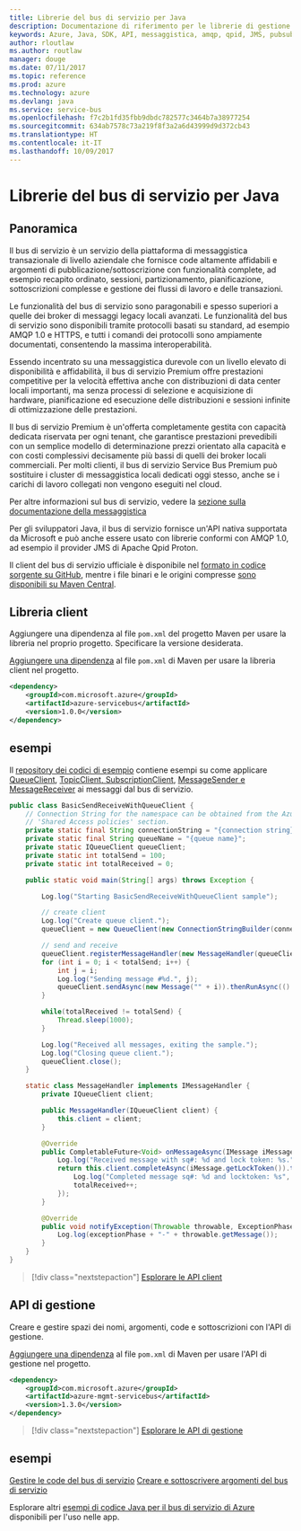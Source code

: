 ```yaml
---
title: Librerie del bus di servizio per Java
description: Documentazione di riferimento per le librerie di gestione e client Java per il bus di servizio
keywords: Azure, Java, SDK, API, messaggistica, amqp, qpid, JMS, pubsub, pub-sub, broker messaggi
author: rloutlaw
ms.author: routlaw
manager: douge
ms.date: 07/11/2017
ms.topic: reference
ms.prod: azure
ms.technology: azure
ms.devlang: java
ms.service: service-bus
ms.openlocfilehash: f7c2b1fd35fbb9dbdc782577c3464b7a38977254
ms.sourcegitcommit: 634ab7578c73a219f8f3a2a6d43999d9d372cb43
ms.translationtype: HT
ms.contentlocale: it-IT
ms.lasthandoff: 10/09/2017
---
```

# <a name="service-bus-libraries-for-java"></a>Librerie del bus di servizio per Java

## <a name="overview"></a>Panoramica

Il bus di servizio è un servizio della piattaforma di messaggistica transazionale di livello aziendale che fornisce code altamente affidabili e argomenti di pubblicazione/sottoscrizione con funzionalità complete, ad esempio recapito ordinato, sessioni, partizionamento, pianificazione, sottoscrizioni complesse e gestione dei flussi di lavoro e delle transazioni.

Le funzionalità del bus di servizio sono paragonabili e spesso superiori a quelle dei broker di messaggi legacy locali avanzati. Le funzionalità del bus di servizio sono disponibili tramite protocolli basati su standard, ad esempio AMQP 1.0 e HTTPS, e tutti i comandi dei protocolli sono ampiamente documentati, consentendo la massima interoperabilità. 

Essendo incentrato su una messaggistica durevole con un livello elevato di disponibilità e affidabilità, il bus di servizio Premium offre prestazioni competitive per la velocità effettiva anche con distribuzioni di data center locali importanti, ma senza processi di selezione e acquisizione di hardware, pianificazione ed esecuzione delle distribuzioni e sessioni infinite di ottimizzazione delle prestazioni. 

Il bus di servizio Premium è un'offerta completamente gestita con capacità dedicata riservata per ogni tenant, che garantisce prestazioni prevedibili con un semplice modello di determinazione prezzi orientato alla capacità e con costi complessivi decisamente più bassi di quelli dei broker locali commerciali. Per molti clienti, il bus di servizio Service Bus Premium può sostituire i cluster di messaggistica locali dedicati oggi stesso, anche se i carichi di lavoro collegati non vengono eseguiti nel cloud. 

Per altre informazioni sul bus di servizio, vedere la [sezione sulla documentazione della messaggistica](https://docs.microsoft.com/en-us/azure/service-bus-messaging/) 

Per gli sviluppatori Java, il bus di servizio fornisce un'API nativa supportata da Microsoft e può anche essere usato con librerie conformi con AMQP 1.0, ad esempio il provider JMS di Apache Qpid Proton.

Il client del bus di servizio ufficiale è disponibile nel [formato in codice sorgente su GitHub](https://github.com/azure/azure-service-bus-java), mentre i file binari e le origini compresse [sono disponibili su Maven Central](http://search.maven.org/#search%7Cga%7C1%7Ca%3A%22azure-servicebus%22). 


## <a name="client-library"></a>Libreria client


Aggiungere una dipendenza al file `pom.xml` del progetto Maven per usare la libreria nel proprio progetto. Specificare la versione desiderata.

[Aggiungere una dipendenza](https://maven.apache.org/guides/getting-started/index.html#How_do_I_use_external_dependencies) al file `pom.xml` di Maven per usare la libreria client nel progetto.   

```XML
<dependency>
    <groupId>com.microsoft.azure</groupId>
    <artifactId>azure-servicebus</artifactId>
    <version>1.0.0</version>
</dependency>
```

## <a name="examples"></a>esempi

Il [repository dei codici di esempio](https://github.com/Azure/azure-service-bus/blob/master/samples/Java/) contiene esempi su come applicare [QueueClient](https://github.com/Azure/azure-service-bus/blob/master/samples/Java/src/com/microsoft/azure/servicebus/samples/BasicSendReceiveWithQueueClient.java), [TopicClient, SubscriptionClient](https://github.com/Azure/azure-service-bus/blob/master/samples/Java/src/com/microsoft/azure/servicebus/samples/BasicSendReceiveWithTopicSubscriptionClient.java), [MessageSender e MessageReceiver](https://github.com/Azure/azure-service-bus/blob/master/samples/Java/src/com/microsoft/azure/servicebus/samples/SendReceiveWithMessageSenderReceiver.java) ai messaggi dal bus di servizio.


```java
public class BasicSendReceiveWithQueueClient {
    // Connection String for the namespace can be obtained from the Azure portal under the
    // 'Shared Access policies' section.
    private static final String connectionString = "{connection string}";
    private static final String queueName = "{queue name}";
    private static IQueueClient queueClient;
    private static int totalSend = 100;
    private static int totalReceived = 0;

    public static void main(String[] args) throws Exception {

        Log.log("Starting BasicSendReceiveWithQueueClient sample");

        // create client
        Log.log("Create queue client.");
        queueClient = new QueueClient(new ConnectionStringBuilder(connectionString, queueName), ReceiveMode.PeekLock);

        // send and receive
        queueClient.registerMessageHandler(new MessageHandler(queueClient), new MessageHandlerOptions(1, false, Duration.ofMinutes(1)));
        for (int i = 0; i < totalSend; i++) {
            int j = i;
            Log.log("Sending message #%d.", j);
            queueClient.sendAsync(new Message("" + i)).thenRunAsync(() -> { Log.log("Sent message #%d.", j);});
        }

        while(totalReceived != totalSend) {
            Thread.sleep(1000);
        }

        Log.log("Received all messages, exiting the sample.");
        Log.log("Closing queue client.");
        queueClient.close();
    }

    static class MessageHandler implements IMessageHandler {
        private IQueueClient client;

        public MessageHandler(IQueueClient client) {
            this.client = client;
        }

        @Override
        public CompletableFuture<Void> onMessageAsync(IMessage iMessage) {
            Log.log("Received message with sq#: %d and lock token: %s.", iMessage.getSequenceNumber(), iMessage.getLockToken());
            return this.client.completeAsync(iMessage.getLockToken()).thenRunAsync(() -> {
                Log.log("Completed message sq#: %d and locktoken: %s", iMessage.getSequenceNumber(), iMessage.getLockToken());
                totalReceived++;
            });
        }

        @Override
        public void notifyException(Throwable throwable, ExceptionPhase exceptionPhase) {
            Log.log(exceptionPhase + "-" + throwable.getMessage());
        }
    }
}
```

> [!div class="nextstepaction"]
> [Esplorare le API client](/java/api/overview/azure/servicebus/clientlibrary)

## <a name="management-api"></a>API di gestione

Creare e gestire spazi dei nomi, argomenti, code e sottoscrizioni con l'API di gestione.

[Aggiungere una dipendenza](https://maven.apache.org/guides/getting-started/index.html#How_do_I_use_external_dependencies) al file `pom.xml` di Maven per usare l'API di gestione nel progetto.  

```XML
<dependency>
    <groupId>com.microsoft.azure</groupId>
    <artifactId>azure-mgmt-servicebus</artifactId>
    <version>1.3.0</version>
</dependency>
```

> [!div class="nextstepaction"]
> [Esplorare le API di gestione](/java/api/overview/azure/servicebus/managementapi)


## <a name="examples"></a>esempi

[Gestire le code del bus di servizio](https://github.com/Azure-Samples/service-bus-java-manage-queue-with-basic-features)
[Creare e sottoscrivere argomenti del bus di servizio](https://github.com/Azure-Samples/service-bus-java-manage-publish-subscribe-with-basic-features)

Esplorare altri [esempi di codice Java per il bus di servizio di Azure](https://azure.microsoft.com/resources/samples/?platform=java&term=bus) disponibili per l'uso nelle app.